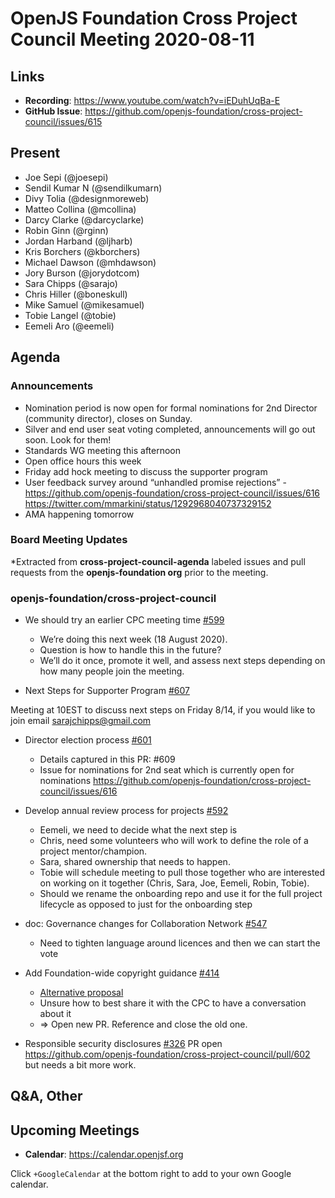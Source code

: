 # OpenJS Foundation Cross Project Council Meeting 2020-08-11

## Links

* **Recording**: https://www.youtube.com/watch?v=iEDuhUqBa-E
* **GitHub Issue**: https://github.com/openjs-foundation/cross-project-council/issues/615

## Present

* Joe Sepi (@joesepi)
* Sendil Kumar N (@sendilkumarn)
* Divy Tolia (@designmoreweb)
* Matteo Collina (@mcollina)
* Darcy Clarke (@darcyclarke)
* Robin Ginn (@rginn)
* Jordan Harband (@ljharb)
* Kris Borchers (@kborchers)
* Michael Dawson (@mhdawson)
* Jory Burson (@jorydotcom)
* Sara Chipps (@sarajo)
* Chris Hiller (@boneskull)
* Mike Samuel (@mikesamuel)
* Tobie Langel (@tobie)
* Eemeli Aro (@eemeli)


## Agenda

### Announcements

* Nomination period is now open for formal nominations for 2nd Director (community director),
  closes on Sunday.
* Silver and end user seat voting completed, announcements will go out soon. Look for them!
* Standards WG meeting this afternoon
* Open office hours this week 
* Friday add hock meeting to discuss the supporter program
* User feedback survey around “unhandled promise rejections”  - https://github.com/openjs-foundation/cross-project-council/issues/616
https://twitter.com/mmarkini/status/1292968040737329152
* AMA happening tomorrow

### Board Meeting Updates
 
*Extracted from **cross-project-council-agenda** labeled issues and pull requests from the **openjs-foundation org** prior to the meeting.

### openjs-foundation/cross-project-council

* We should try an earlier CPC meeting time
[#599](https://github.com/openjs-foundation/cross-project-council/issues/599)
  * We’re doing this next week (18 August 2020).
  * Question is how to handle this in the future?
  * We’ll do it once, promote it well, and assess next steps depending on how many people join the meeting.

* Next Steps for Supporter Program [#607](https://github.com/openjs-foundation/cross-project-council/issues/607)	

Meeting at 10EST to discuss next steps on Friday 8/14, if you would like to join email sarajchipps@gmail.com 

* Director election process [#601](https://github.com/openjs-foundation/cross-project-council/issues/601)
  * Details captured in this PR: #609
  * Issue for nominations for 2nd seat which is currently open for nominations 
    https://github.com/openjs-foundation/cross-project-council/issues/616

* Develop annual review process for projects [#592](https://github.com/openjs-foundation/cross-project-council/issues/592)
  * Eemeli, we need to decide what the next step is
  * Chris, need some volunteers who will work to define the role of a project
    mentor/champion.
  * Sara, shared ownership that needs to happen. 
  * Tobie will schedule meeting to pull those together who are interested
     on working on it together (Chris, Sara, Joe, Eemeli, Robin, Tobie).
  * Should we rename the onboarding repo and use it for the full project lifecycle as
    opposed to just for the onboarding step

* doc: Governance changes for Collaboration Network [#547](https://github.com/openjs-foundation/cross-project-council/pull/547)
  * Need to tighten language around licences and then we can start the vote

* Add Foundation-wide copyright guidance [#414](https://github.com/openjs-foundation/cross-project-council/pull/414)
  * [Alternative proposal](https://github.com/openjs-foundation/cross-project-council/blob/tobie-alternative-ip-guidance/IP-POLICY-GUIDANCE.md)
  * Unsure how to best share it with the CPC to have a conversation about it
  * => Open new PR. Reference and close the old one.

* Responsible security disclosures [#326](https://github.com/openjs-foundation/cross-project-council/issues/326)
PR open https://github.com/openjs-foundation/cross-project-council/pull/602 but needs a bit more work.

## Q&A, Other

## Upcoming Meetings

* **Calendar**: https://calendar.openjsf.org

Click `+GoogleCalendar` at the bottom right to add to your own Google calendar.

